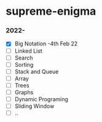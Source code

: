 # supreme-enigma

### 2022-

- [x] Big Notation -4th Feb 22
- [ ] Linked List
- [ ] Search 
- [ ] Sorting
- [ ] Stack and Queue
- [ ] Array
- [ ] Trees
- [ ] Graphs
- [ ] Dynamic Programing
- [ ] Sliding Window
- [ ] ..
